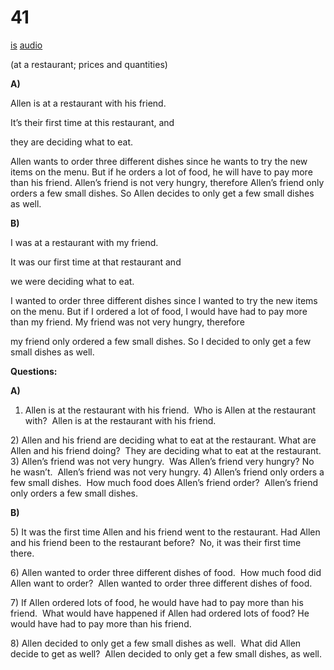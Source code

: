 # 41

[is](../is/story_41.md)
[audio](../audio/story_41.mp3)

(at a restaurant; prices and quantities)

**A)**

Allen is at a restaurant with his friend.

It’s their first time at this restaurant, and

they are deciding what to eat.

Allen wants to order three different dishes
since he wants to try the new items on the menu.
But if he orders a lot of food,
he will have to pay more than his friend.
Allen’s friend is not very hungry, therefore
Allen’s friend only orders a few small dishes.
So Allen decides to only get a few small dishes as well.

**B)**

I was at a restaurant with my friend.

It was our first time at that restaurant and

we were deciding what to eat.

I wanted to order three different dishes
since I wanted to try the new items on the menu.
But if I ordered a lot of food,
I would have had to pay more than my friend.
My friend was not very hungry, therefore

my friend only ordered a few small dishes.
So I decided to only get a few small dishes as well.

**Questions:**

**A)**
1) Allen is at the restaurant with his friend.  Who is Allen at the
restaurant with?  Allen is at the restaurant with his friend.

2\) Allen and his friend are deciding what to eat at the restaurant.
What are Allen and his friend doing?  They are deciding what to eat at
the restaurant.
3) Allen’s friend was not very hungry.  Was Allen’s friend very hungry?
No he wasn’t.  Allen’s friend was not very hungry.
4) Allen’s friend only orders a few small dishes.  How much food does
Allen’s friend order?  Allen’s friend only orders a few small dishes.

**B)**

5\) It was the first time Allen and his friend went to the restaurant.
Had Allen and his friend been to the restaurant before?  No, it was
their first time there.

6\) Allen wanted to order three different dishes of food.  How much food
did Allen want to order?  Allen wanted to order three different dishes
of food.

7\) If Allen ordered lots of food, he would have had to pay more than
his friend.  What would have happened if Allen had ordered lots of food?
He would have had to pay more than his friend.

8\) Allen decided to only get a few small dishes as well.  What did
Allen decide to get as well?  Allen decided to only get a few small
dishes, as well.
